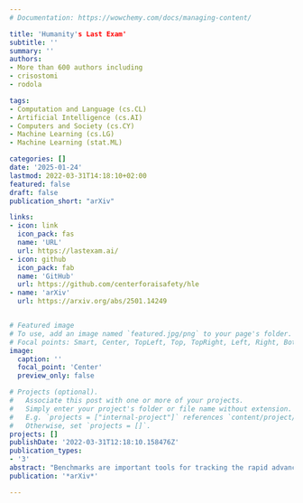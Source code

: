 ```yaml
---
# Documentation: https://wowchemy.com/docs/managing-content/

title: 'Humanity's Last Exam'
subtitle: ''
summary: ''
authors:
- More than 600 authors including
- crisostomi
- rodola

tags:
- Computation and Language (cs.CL)
- Artificial Intelligence (cs.AI)
- Computers and Society (cs.CY)
- Machine Learning (cs.LG)
- Machine Learning (stat.ML)

categories: []
date: '2025-01-24'
lastmod: 2022-03-31T14:18:10+02:00
featured: false
draft: false
publication_short: "arXiv"

links:
- icon: link
  icon_pack: fas
  name: 'URL'
  url: https://lastexam.ai/
- icon: github
  icon_pack: fab
  name: 'GitHub'
  url: https://github.com/centerforaisafety/hle
- name: 'arXiv'
  url: https://arxiv.org/abs/2501.14249


# Featured image
# To use, add an image named `featured.jpg/png` to your page's folder.
# Focal points: Smart, Center, TopLeft, Top, TopRight, Left, Right, BottomLeft, Bottom, BottomRight.
image:
  caption: ''
  focal_point: 'Center'
  preview_only: false

# Projects (optional).
#   Associate this post with one or more of your projects.
#   Simply enter your project's folder or file name without extension.
#   E.g. `projects = ["internal-project"]` references `content/project/deep-learning/index.md`.
#   Otherwise, set `projects = []`.
projects: []
publishDate: '2022-03-31T12:18:10.158476Z'
publication_types:
- '3'
abstract: "Benchmarks are important tools for tracking the rapid advancements in large language model (LLM) capabilities. However, benchmarks are not keeping pace in difficulty: LLMs now achieve over 90% accuracy on popular benchmarks like MMLU, limiting informed measurement of state-of-the-art LLM capabilities. In response, we introduce HUMANITY'S LAST EXAM (HLE), a multi-modal benchmark at the frontier of human knowledge, designed to be the final closed-ended academic benchmark of its kind with broad subject coverage. HLE consists of 3,000 questions across dozens of subjects, including mathematics, humanities, and the natural sciences. HLE is developed globally by subject-matter experts and consists of multiple-choice and short-answer questions suitable for automated grading. Each question has a known solution that is unambiguous and easily verifiable, but cannot be quickly answered via internet retrieval. State-of-the-art LLMs demonstrate low accuracy and calibration on HLE, highlighting a significant gap between current LLM capabilities and the expert human frontier on closed-ended academic questions."
publication: '*arXiv*'

---
```

